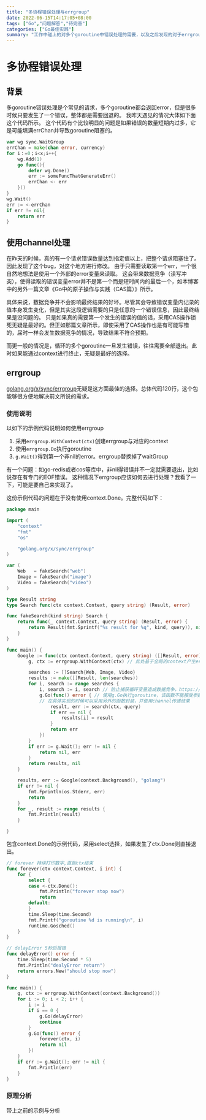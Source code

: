 ```yaml
---
title: "多协程错误处理与errgroup"
date: 2022-06-15T14:17:05+08:00
tags: ["Go","问题解答","待完善"]
categories: ["Go最佳实践"]
summary: "工作中碰上的对多个goroutine中错误处理的需要，以及之后发现的对于errgroup的学习"
---
```


# 多协程错误处理

## 背景

多goroutine错误处理是个常见的请求，多个goroutine都会返回error，但是很多时候只要发生了一个错误，整体都是需要回退的。
我昨天遇见的情况大体如下面这个代码所示。
这个代码有个比较明显的问题是如果错误的数量短期内过多，它是可能填满errChan并导致goroutine阻塞的。
```go
var wg sync.WaitGroup
errChan = make(chan error, currency)
for i：=0；i<x;i++{
    wg.Add(1)
    go func(){
        defer wg.Done()
        err := someFuncThatGenerateErr()
        errChan <- err
    }()
}
wg.Wait()
err := <-errChan
if err != nil{
    return err
}
```

## 使用channel处理

在昨天的时候，真的有一个请求错误数量达到指定值以上，把整个请求阻塞住了。因此发现了这个bug，对这个地方进行修改。
由于只需要读取第一个err，一个很自然地想法是使用一个外部的error变量来读取。
这会带来数据竞争（读写冲突），使得读取的错误变量error并不是第一个而是短时间内的最后一个，如本博客中的另外一篇文章《Go中的原子操作与实践（CAS篇）》所示。

具体来说，数据竞争并不会影响最终结果的好坏。尽管其会导致错误变量内记录的值本身发生变化，但是其实这段逻辑需要的只是任意的一个错误信息，因此最终结果是没问题的。
只是如果真的需要第一个发生的错误的值的话，采用CAS操作锁死无疑是最好的。但正如那篇文章所示，即使采用了CAS操作也是有可能写错的，届时一样会发生数据竞争的情况，导致结果不符合预期。

而更一般的情况是，循环的多个goroutine一旦发生错误，往往需要全部退出。此时如果能通过context进行终止，无疑是最好的选择。

## errgroup

[golang.org/x/sync/errgroup](https://pkg.go.dev/golang.org/x/sync/errgroup)无疑是这方面最佳的选择。总体代码120行，这个包能够很方便地解决前文所说的需求。

### 使用说明

以如下的示例代码说明如何使用errgroup

1. 采用`errgroup.WithContext(ctx)`创建errgroup与对应的context
2. 使用`errgroup.Do`执行goroutine
3. `g.Wait()`得到第一个非nil的error。errgroup替换掉了waitGroup

有一个问题：如go-redis或者cos等库中，非nil得错误并不一定就需要退出，比如说存在有专门的EOF错误。
这种情况下errgroup应该如何去进行处理？我看了一下，可能是要自己来实现了。

这份示例代码的问题在于没有使用context.Done。完整代码如下：
```go
package main

import (
	"context"
	"fmt"
	"os"

	"golang.org/x/sync/errgroup"
)

var (
	Web   = fakeSearch("web")
	Image = fakeSearch("image")
	Video = fakeSearch("video")
)

type Result string
type Search func(ctx context.Context, query string) (Result, error)

func fakeSearch(kind string) Search {
	return func(_ context.Context, query string) (Result, error) {
		return Result(fmt.Sprintf("%s result for %q", kind, query)), nil
	}
}

func main() {
	Google := func(ctx context.Context, query string) ([]Result, error) {
		g, ctx := errgroup.WithContext(ctx) // 此处基于全局的context产生errgroup和对应的context

		searches := []Search{Web, Image, Video}
		results := make([]Result, len(searches))
		for i, search := range searches {
			i, search := i, search // 防止捕获循环变量造成数据竞争，https://golang.org/doc/faq#closures_and_goroutines
			g.Go(func() error { // 使用g.Go执行goroutine，该函数不能接受参数并返回一个error。
            // 在具体实现的时候可以采用另外的函数封装，并使用channel传递结果
				result, err := search(ctx, query)
				if err == nil {
					results[i] = result
				}
				return err
			})
		}
		if err := g.Wait(); err != nil {
			return nil, err
		}
		return results, nil
	}

	results, err := Google(context.Background(), "golang")
	if err != nil {
		fmt.Fprintln(os.Stderr, err)
		return
	}
	for _, result := range results {
		fmt.Println(result)
	}

}

```

包含context.Done的示例代码，采用select选择，如果发生了ctx.Done则直接退出。
```go
// forever 持续打印数字,直到ctx结束
func forever(ctx context.Context, i int) {
    for {
        select {
        case <-ctx.Done():
            fmt.Println("forever stop now")
            return
        default:
        }
        time.Sleep(time.Second)
        fmt.Printf("goroutine %d is running\n", i)
        runtime.Gosched()
    }
}

// delayError 5秒后报错
func delayError() error {
    time.Sleep(time.Second * 5)
    fmt.Println("dealyError return")
    return errors.New("should stop now")
}

func main() {
    g, ctx := errgroup.WithContext(context.Background())
    for i := 0; i < 2; i++ {
        i := i
        if i == 0 {
            g.Go(delayError)
            continue
        }
        g.Go(func() error {
            forever(ctx, i)
            return nil
        })
    }
    if err := g.Wait(); err != nil {
        fmt.Println(err)
    }
}
```

### 原理分析

带上之前的示例与分析
